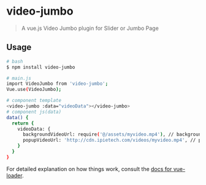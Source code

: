 # video-jumbo

> A vue.js Video Jumbo plugin for Slider or Jumbo Page

## Usage

``` bash
# bash
$ npm install video-jumbo

# main.js
import VideoJumbo from 'video-jumbo';
Vue.use(VideoJumbo);

# component template
<video-jumbo :data="videoData"></video-jumbo>
# component js(data)
data() {
  return {
    videoData: {
      backgroundVideoUrl: require('@/assets/myvideo.mp4'), // background video, required, using files in project demo
      popupVideoUrl: 'http://cdn.ipietech.com/videos/myvideo.mp4', // popup video, required, using cdn demo
    }
  }
}
```

For detailed explanation on how things work, consult the [docs for vue-loader](http://vuejs.github.io/vue-loader).
